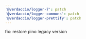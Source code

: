 ```yaml
---
'@verdaccio/logger-7': patch
'@verdaccio/logger-commons': patch
'@verdaccio/logger-prettify': patch
---
```


fix: restore pino legacy version
